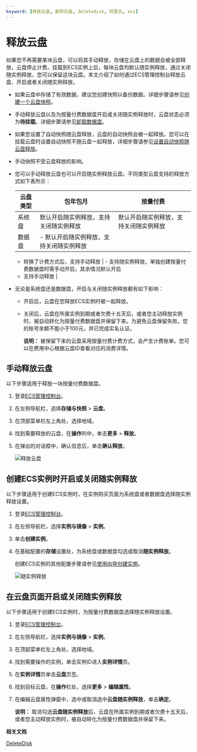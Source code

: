 ```yaml
---
keyword: [释放云盘, 删除云盘, deletedisk, 阿里云, ecs]
---
```


# 释放云盘

如果您不再需要某块云盘，可以将其手动释放，存储在云盘上的数据会被全部释放，云盘停止计费。挂载到ECS实例上后，每块云盘均默认随实例释放，通过关闭随实例释放，您可以保留这块云盘。本文介绍了如何通过ECS管理控制台释放云盘、开启或者关闭随实例释放。

-   如果云盘中存储了有效数据，建议您创建快照以备份数据。详细步骤请参见[创建一个云盘快照](/cn.zh-CN/快照/使用快照/创建一个云盘快照.md)。
-   手动释放云盘以及为按量付费数据盘开启或关闭随实例释放时，云盘状态必须为**待挂载**。详细步骤请参见[卸载数据盘](/cn.zh-CN/块存储/云盘基础操作/卸载数据盘.md)。

-   如果您设置了自动快照随云盘释放，云盘的自动快照会被一起释放。您可以在挂载云盘时设置自动快照不随云盘一起释放，详细步骤请参见[设置自动快照随云盘释放](/cn.zh-CN/快照/使用自动快照策略/设置自动快照随云盘释放.md)。
-   手动快照不受云盘释放的影响。
-   您可以手动释放云盘也可以开启随实例释放云盘。不同类型云盘支持的释放方式如下表所示：

    |云盘类型|包年包月|按量付费|
    |----|----|----|
    |系统盘|默认开启随实例释放，支持关闭随实例释放|默认开启随实例释放，支持关闭随实例释放|
    |数据盘|    -   默认开启随实例释放，支持关闭随实例释放
    -   转换了计费方式后，支持手动释放
|    -   支持随实例释放，单独创建按量付费数据盘时需手动开启，其余情况默认开启
    -   支持手动释放 |

-   无论是系统盘还是数据盘，开启与关闭随实例释放都有如下影响：
    -   开启后，云盘在您释放ECS实例时被一起释放。
    -   关闭后，云盘在所属实例到期或者欠费十五天后，或者您主动释放实例时，被自动转化为按量付费数据盘并保留下来。为避免云盘保留失败，您的账号余额不能小于100元，并已完成实名认证。

        **说明：** 被保留下来的云盘采用按量付费计费方式，会产生计费账单。您可以在费用中心根据云盘ID查看对应的消费详情。


## 手动释放云盘

以下步骤适用于释放一块按量付费数据盘。

1.  登录[ECS管理控制台](https://ecs.console.aliyun.com)。

2.  在左侧导航栏，选择**存储与快照** \> **云盘**。

3.  在顶部菜单栏左上角处，选择地域。

4.  找到需要释放的云盘，在**操作**列中，单击**更多** \> **释放**。

5.  在弹出的对话框中，确认信息后，单击**确认释放**。

    ![释放云盘](https://static-aliyun-doc.oss-accelerate.aliyuncs.com/assets/img/zh-CN/8363359951/p88412.gif)


## 创建ECS实例时开启或关闭随实例释放

以下步骤适用于创建ECS实例时，在实例购买页面为系统盘或者数据盘选择随实例释放设置。

1.  登录[ECS管理控制台](https://ecs.console.aliyun.com)。

2.  在左侧导航栏，选择**实例与镜像** \> **实例**。

3.  单击**创建实例**。

4.  在基础配置的**存储**设置处，为系统盘或数据盘勾选或取消**随实例释放**。

    创建ECS实例的其他配置步骤请参见[使用向导创建实例](/cn.zh-CN/实例/创建实例/使用向导创建实例.md)。

    ![随实例释放](https://static-aliyun-doc.oss-accelerate.aliyuncs.com/assets/img/zh-CN/8363359951/p63822.png)


## 在云盘页面开启或关闭随实例释放

以下步骤适用于创建ECS实例时，为按量付费数据盘选择随实例释放设置。

1.  登录[ECS管理控制台](https://ecs.console.aliyun.com)。

2.  在左侧导航栏，选择**实例与镜像** \> **实例**。

3.  在顶部菜单栏左上角处，选择地域。

4.  找到需要操作的实例，单击实例ID进入**实例详情**页。

5.  在**实例详情**页单击**云盘**页签。

6.  找到目标云盘，在**操作**栏处，选择**更多** \> **编辑属性**。

7.  在编辑云盘属性弹窗中，选中或取消选中**云盘随实例释放**，单击**确定**。

    **说明：** 取消勾选**云盘随实例释放**后，云盘在所属实例到期或者欠费十五天后，或者您主动释放实例时，被自动转化为按量付费数据盘并保留下来。


**相关文档**  


[DeleteDisk](/cn.zh-CN/API参考/块存储/DeleteDisk.md)

